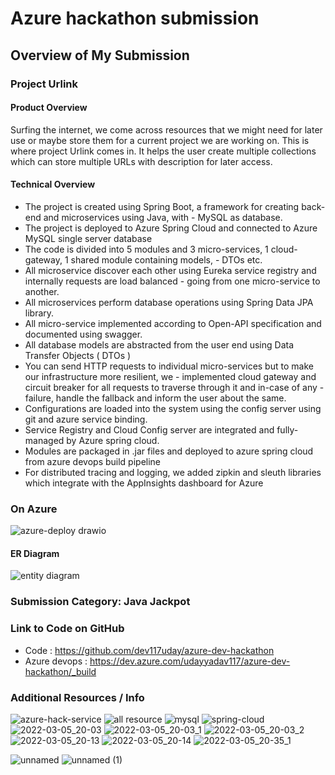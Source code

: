 # Azure hackathon submission

## Overview of My Submission

### Project Urlink

#### Product Overview

Surfing the internet, we come across resources that we might need for later use or maybe store them for a current project we are working on. This is where project Urlink comes in. It helps the user create multiple collections which can store multiple URLs with description for later access.

#### Technical Overview
- The project is created using Spring Boot, a framework for creating back-end and microservices using Java, with - MySQL as database.
- The project is deployed to Azure Spring Cloud and connected to Azure MySQL single server database
- The code is divided into 5 modules and 3 micro-services, 1 cloud-gateway, 1 shared module containing models, - DTOs etc.
- All microservice discover each other using Eureka service registry and internally requests are load balanced - going from one micro-service to another.
- All microservices perform database operations using Spring Data JPA library.
- All micro-service implemented according to Open-API specification and documented using swagger.
- All database models are abstracted from the user end using Data Transfer Objects ( DTOs )
- You can send HTTP requests to individual micro-services but to make our infrastructure more resilient, we - implemented cloud gateway and circuit breaker for all requests to traverse through it and in-case of any - failure, handle the fallback and inform the user about the same.
- Configurations are loaded into the system using the config server using git and azure service binding.
- Service Registry and Cloud Config server are integrated and fully-managed by Azure spring cloud.
- Modules are packaged in .jar files and deployed to azure spring cloud from azure devops build pipeline
- For distributed tracing and logging, we added zipkin and sleuth libraries which integrate with the AppInsights dashboard for Azure

### On Azure

![azure-deploy drawio](https://user-images.githubusercontent.com/49728410/156921191-1a376187-3a0f-4f35-afb6-a8094712d647.png)

#### ER Diagram

![entity diagram](https://user-images.githubusercontent.com/49728410/156921205-3950a762-b26b-4496-b4b6-75d7cfb68490.png)

### Submission Category: Java Jackpot
### Link to Code on GitHub

- Code : https://github.com/dev117uday/azure-dev-hackathon
- Azure devops : https://dev.azure.com/udayyadav117/azure-dev-hackathon/_build

### Additional Resources / Info

![azure-hack-service](https://user-images.githubusercontent.com/49728410/156921218-2bfdd235-690e-43bb-a3ed-7457a646ee05.png)
![all resource](https://user-images.githubusercontent.com/49728410/156921225-84c47413-7125-42c2-936d-421c6fb4aeda.png)
![mysql](https://user-images.githubusercontent.com/49728410/156921228-73ce7818-75d5-447f-b3cc-34d28d647571.png)
![spring-cloud](https://user-images.githubusercontent.com/49728410/156921230-bb06adf2-802a-4bf2-a197-1e3bbdd22f46.png)
![2022-03-05_20-03](https://user-images.githubusercontent.com/49728410/156921254-9cde4c9d-9bed-4217-9cea-28c9de256c16.png)
![2022-03-05_20-03_1](https://user-images.githubusercontent.com/49728410/156921256-63296a01-933b-4365-9aa5-52b6b8f6c32a.png)
![2022-03-05_20-03_2](https://user-images.githubusercontent.com/49728410/156921257-58393c36-4535-4087-8381-72b226fa0456.png)
![2022-03-05_20-13](https://user-images.githubusercontent.com/49728410/156921258-ee9f01a2-a145-4979-8a36-4a35a5cf8fab.png)
![2022-03-05_20-14](https://user-images.githubusercontent.com/49728410/156921260-1f329238-533c-4190-b3b6-0b61d5806a7f.png)
![2022-03-05_20-35_1](https://user-images.githubusercontent.com/49728410/156921262-72c77862-c4eb-439b-802e-9c5da3496d81.png)

![unnamed](https://user-images.githubusercontent.com/49728410/156930048-b48b9e9b-7dec-4c76-a138-25d71f93905c.png)
![unnamed (1)](https://user-images.githubusercontent.com/49728410/156930053-eb67d12e-c2fd-4b07-94e0-4709cfe32021.png)


